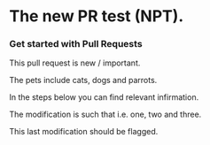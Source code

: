 # The new PR test (NPT).
 
 
### Get started with Pull Requests

This pull request is new / important.

The pets include cats, dogs and parrots.

In the steps below you can find relevant infirmation.

The modification is such that i.e. one, two and three.

This last modification should be flagged.
